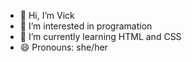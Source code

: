 - 👋 Hi, I’m Vick
- 👀 I’m interested in programation
- 🌱 I’m currently learning HTML and CSS
- 😄 Pronouns: she/her

<!---
vickangels/vickangels is a ✨ special ✨ repository because its `README.md` (this file) appears on your GitHub profile.
You can click the Preview link to take a look at your changes.
--->
